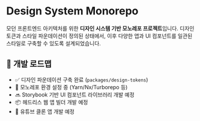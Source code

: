 # Design System Monorepo

모던 프론트엔드 아키텍처를 위한 **디자인 시스템 기반 모노레포 프로젝트**입니다. 디자인 토큰과 스타일 파운데이션이 정의된 상태에서, 이후 다양한 앱과 UI 컴포넌트를 일관된 스타일로 구축할 수 있도록 설계되었습니다.

## 🚀 개발 로드맵

- ✅ 디자인 파운데이션 구축 완료 (`packages/design-tokens`)
- 🔧 모노레포 환경 설정 중 (Yarn/Nx/Turborepo 등)
- 🔜 Storybook 기반 UI 컴포넌트 라이브러리 개발 예정
- 📦 헤드리스 웹 앱 빌더 개발 예정
- 📱 유튜브 클론 앱 개발 예정
